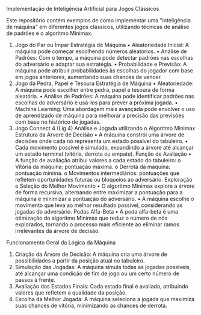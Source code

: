 Implementação de Inteligência Artificial para Jogos Clássicos

Este repositório contém exemplos de como implementar uma "inteligência de máquina" em diferentes jogos clássicos, utilizando técnicas de análise de padrões e o algoritmo Minimax.
1. Jogo do Par ou Ímpar
Estratégia de Máquina
•	Aleatoriedade Inicial: A máquina pode começar escolhendo números aleatórios.
•	Análise de Padrões: Com o tempo, a máquina pode detectar padrões nas escolhas do adversário e adaptar sua estratégia.
•	Probabilidade e Previsão: A máquina pode atribuir probabilidades às escolhas do jogador com base em jogos anteriores, aumentando suas chances de vencer.
2. Jogo da Pedra, Papel e Tesoura
Estratégia de Máquina
•	Aleatoriedade: A máquina pode escolher entre pedra, papel e tesoura de forma aleatória.
•	Análise de Padrões: A máquina pode identificar padrões nas escolhas do adversário e usá-los para prever a próxima jogada.
•	Machine Learning: Uma abordagem mais avançada pode envolver o uso de aprendizado de máquina para melhorar a precisão das previsões com base no histórico de jogadas.
3. Jogo Connect 4 (Lig 4)
Análise e Jogada utilizando o Algoritmo Minimax
Estrutura da Árvore de Decisão
•	A máquina constrói uma árvore de decisões onde cada nó representa um estado possível do tabuleiro.
•	Cada movimento possível é simulado, expandindo a árvore até alcançar um estado terminal (vitória, derrota ou empate).
Função de Avaliação
•	A função de avaliação atribui valores a cada estado do tabuleiro:
o	Vitória da máquina: pontuação máxima.
o	Derrota da máquina: pontuação mínima.
o	Movimentos intermediários: pontuações que refletem oportunidades futuras ou bloqueios ao adversário.
Exploração e Seleção do Melhor Movimento
•	O algoritmo Minimax explora a árvore de forma recursiva, alternando entre maximizar a pontuação para a máquina e minimizar a pontuação do adversário.
•	A máquina escolhe o movimento que leva ao melhor resultado possível, considerando as jogadas do adversário.
Podas Alfa-Beta
•	A poda alfa-beta é uma otimização do algoritmo Minimax que reduz o número de nós explorados, tornando o processo mais eficiente ao eliminar ramos irrelevantes da árvore de decisão.

Funcionamento Geral da Lógica da Máquina
1.	Criação da Árvore de Decisão: A máquina cria uma árvore de possibilidades a partir da posição atual no tabuleiro.
2.	Simulação das Jogadas: A máquina simula todas as jogadas possíveis, até alcançar uma condição de fim de jogo ou um certo número de passos à frente.
3.	Avaliação dos Estados Finais: Cada estado final é avaliado, atribuindo valores que refletem a qualidade da posição.
4.	Escolha da Melhor Jogada: A máquina seleciona a jogada que maximiza suas chances de vitória, minimizando as chances de derrota.

